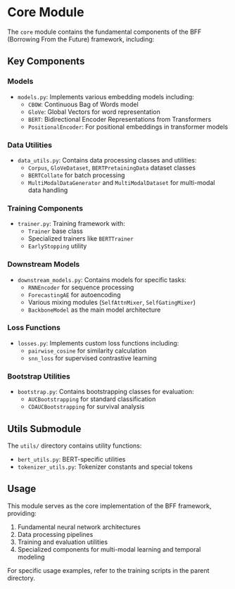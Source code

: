 # Core Module

The `core` module contains the fundamental components of the BFF (Borrowing From the Future) framework, including:

## Key Components

### Models
- `models.py`: Implements various embedding models including:
  - `CBOW`: Continuous Bag of Words model
  - `GloVe`: Global Vectors for word representation
  - `BERT`: Bidirectional Encoder Representations from Transformers
  - `PositionalEncoder`: For positional embeddings in transformer models

### Data Utilities
- `data_utils.py`: Contains data processing classes and utilities:
  - `Corpus`, `GloVeDataset`, `BERTPretainingData` dataset classes
  - `BERTCollate` for batch processing
  - `MultiModalDataGenerator` and `MultiModalDataset` for multi-modal data handling

### Training Components
- `trainer.py`: Training framework with:
  - `Trainer` base class
  - Specialized trainers like `BERTTrainer`
  - `EarlyStopping` utility

### Downstream Models
- `downstream_models.py`: Contains models for specific tasks:
  - `RNNEncoder` for sequence processing
  - `ForecastingAE` for autoencoding
  - Various mixing modules (`SelfAttnMixer`, `SelfGatingMixer`)
  - `BackboneModel` as the main model architecture

### Loss Functions
- `losses.py`: Implements custom loss functions including:
  - `pairwise_cosine` for similarity calculation
  - `snn_loss` for supervised contrastive learning

### Bootstrap Utilities
- `bootstrap.py`: Contains bootstrapping classes for evaluation:
  - `AUCBootstrapping` for standard classification
  - `CDAUCBootstrapping` for survival analysis

## Utils Submodule

The `utils/` directory contains utility functions:
- `bert_utils.py`: BERT-specific utilities
- `tokenizer_utils.py`: Tokenizer constants and special tokens

## Usage

This module serves as the core implementation of the BFF framework, providing:
1. Fundamental neural network architectures
2. Data processing pipelines
3. Training and evaluation utilities
4. Specialized components for multi-modal learning and temporal modeling

For specific usage examples, refer to the training scripts in the parent directory.